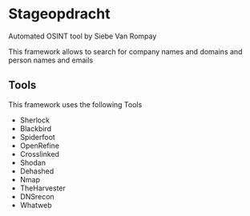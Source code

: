 # Stageopdracht

Automated OSINT tool by Siebe Van Rompay

This framework allows to search for company names and domains and person names and emails

## Tools

This framework uses the following Tools

- Sherlock
- Blackbird
- Spiderfoot
- OpenRefine
- Crosslinked
- Shodan
- Dehashed
- Nmap
- TheHarvester
- DNSrecon
- Whatweb

